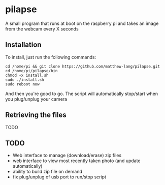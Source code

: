# pilapse
A small program that runs at boot on the raspberry pi and takes an image from the webcam every X seconds

## Installation
To install, just run the following commands:
```
cd /home/pi && git clone https://github.com/matthew-lang/pilapse.git
cd /home/pi/pilapse/bin
chmod +x install.sh
sudo ./install.sh
sudo reboot now
```
And then you're good to go. The script will automatically stop/start when you plug/unplug your camera

## Retrieving the files
TODO


## TODO
* Web interface to manage (download/erase) zip files
* web interface to view most recently taken photo (and update automatically)
* ability to build zip file on demand
* fix plug/unplug of usb port to run/stop script
